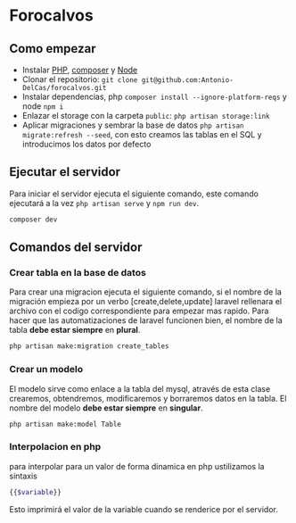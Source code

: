 # Forocalvos

## Como empezar

-   Instalar [PHP](https://www.php.net/manual/es/install.php), [composer](https://getcomposer.org/) y [Node](https://nodejs.org/en/)
-   Clonar el repositorio: `git clone git@github.com:Antonio-DelCas/forocalvos.git`
-   Instalar dependencias, php `composer install --ignore-platform-reqs` y node `npm i`
-   Enlazar el storage con la carpeta `public`: `php artisan storage:link`
-   Aplicar migraciones y sembrar la base de datos `php artisan migrate:refresh --seed`, con esto creamos las tablas en el SQL y introducimos los datos por defecto

## Ejecutar el servidor

Para iniciar el servidor ejecuta el siguiente comando, este comando ejecutará a la vez `php artisan serve` y `npm run dev`.

```bash
composer dev
```

## Comandos del servidor

### Crear tabla en la base de datos

Para crear una migracion ejecuta el siguiente comando, si el nombre de la migración empieza por un verbo [create,delete,update] laravel rellenara el archivo con el codigo correspondiente para empezar mas rapido.
Para hacer que las automatizaciones de laravel funcionen bien, el nombre de la tabla **debe estar siempre** en **plural**.

```bash
php artisan make:migration create_tables
```

### Crear un modelo

El modelo sirve como enlace a la tabla del mysql, através de esta clase crearemos, obtendremos, modificaremos y borraremos datos en la tabla.
El nombre del modelo **debe estar siempre** en **singular**.

```bash
php artisan make:model Table
```

### Interpolacion en php

para interpolar para un valor de forma dinamica en php ustilizamos la sintaxis

```php
{{$variable}}
```

Esto imprimirá el valor de la variable cuando se renderice por el servidor.
